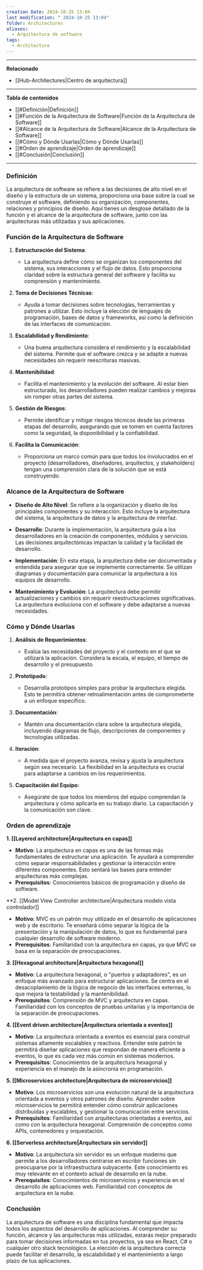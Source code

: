 ```yaml
---
creation Date: 2024-10-25 13:04
last modification: " 2024-10-25 13:04"
folder: Architectures
aliases:
  - Arquitectura de software
tags:
  - Architecture
---
```

___
**Relacionado**

- [[Hub-Architectures|Centro de arquitectura]]
___
**Tabla de contenidos**

- [[#Definición|Definición]]
- [[#Función de la Arquitectura de Software|Función de la Arquitectura de Software]]
- [[#Alcance de la Arquitectura de Software|Alcance de la Arquitectura de Software]]
- [[#Cómo y Dónde Usarlas|Cómo y Dónde Usarlas]]
- [[#Orden de aprendizaje|Orden de aprendizaje]]
- [[#Conclusión|Conclusión]]


___
### Definición

La arquitectura de software se refiere a las decisiones de alto nivel en el diseño y la estructura de un sistema, proporciona una base sobre la cual se construye el software, definiendo su organización, componentes, relaciones y principios de diseño. Aquí tienes un desglose detallado de la función y el alcance de la arquitectura de software, junto con las arquitecturas más utilizadas y sus aplicaciones.

### Función de la Arquitectura de Software

1. **Estructuración del Sistema**:
    - La arquitectura define cómo se organizan los componentes del sistema, sus interacciones y el flujo de datos. Esto proporciona claridad sobre la estructura general del software y facilita su comprensión y mantenimiento.

1. **Toma de Decisiones Técnicas**:
    - Ayuda a tomar decisiones sobre tecnologías, herramientas y patrones a utilizar. Esto incluye la elección de lenguajes de programación, bases de datos y frameworks, así como la definición de las interfaces de comunicación.

2. **Escalabilidad y Rendimiento**:
    - Una buena arquitectura considera el rendimiento y la escalabilidad del sistema. Permite que el software crezca y se adapte a nuevas necesidades sin requerir reescrituras masivas.

3. **Mantenibilidad**:
    - Facilita el mantenimiento y la evolución del software. Al estar bien estructurado, los desarrolladores pueden realizar cambios y mejoras sin romper otras partes del sistema.

1. **Gestión de Riesgos**:
    - Permite identificar y mitigar riesgos técnicos desde las primeras etapas del desarrollo, asegurando que se tomen en cuenta factores como la seguridad, la disponibilidad y la confiabilidad.

1. **Facilita la Comunicación**:
    - Proporciona un marco común para que todos los involucrados en el proyecto (desarrolladores, diseñadores, arquitectos, y stakeholders) tengan una comprensión clara de la solución que se está construyendo.

### Alcance de la Arquitectura de Software

- **Diseño de Alto Nivel**: Se refiere a la organización y diseño de los principales componentes y su interacción. Esto incluye la arquitectura del sistema, la arquitectura de datos y la arquitectura de interfaz.
    
- **Desarrollo**: Durante la implementación, la arquitectura guía a los desarrolladores en la creación de componentes, módulos y servicios. Las decisiones arquitectónicas impactan la calidad y la facilidad de desarrollo.
    
- **Implementación**: En esta etapa, la arquitectura debe ser documentada y entendida para asegurar que se implemente correctamente. Se utilizan diagramas y documentación para comunicar la arquitectura a los equipos de desarrollo.
    
- **Mantenimiento y Evolución**: La arquitectura debe permitir actualizaciones y cambios sin requerir reestructuraciones significativas. La arquitectura evoluciona con el software y debe adaptarse a nuevas necesidades.

### Cómo y Dónde Usarlas

1. **Análisis de Requerimientos**:
    - Evalúa las necesidades del proyecto y el contexto en el que se utilizará la aplicación. Considera la escala, el equipo, el tiempo de desarrollo y el presupuesto.

1. **Prototipado**:
    - Desarrolla prototipos simples para probar la arquitectura elegida. Esto te permitirá obtener retroalimentación antes de comprometerte a un enfoque específico.

1. **Documentación**:
    - Mantén una documentación clara sobre la arquitectura elegida, incluyendo diagramas de flujo, descripciones de componentes y tecnologías utilizadas.

1. **Iteración**:
    - A medida que el proyecto avanza, revisa y ajusta la arquitectura según sea necesario. La flexibilidad en la arquitectura es crucial para adaptarse a cambios en los requerimientos.

1. **Capacitación del Equipo**:
    - Asegúrate de que todos los miembros del equipo comprendan la arquitectura y cómo aplicarla en su trabajo diario. La capacitación y la comunicación son clave.

### Orden de aprendizaje

**1. [[Layered architecture|Arquitectura en capas]]**

- **Motivo**: La arquitectura en capas es una de las formas más fundamentales de estructurar una aplicación. Te ayudará a comprender cómo separar responsabilidades y gestionar la interacción entre diferentes componentes. Esto sentará las bases para entender arquitecturas más complejas.
- **Prerequisitos**: Conocimientos básicos de programación y diseño de software.

**2. [[Model View Controller architecture|Arquitectura modelo vista controlador]]

- **Motivo**: MVC es un patrón muy utilizado en el desarrollo de aplicaciones web y de escritorio. Te enseñará cómo separar la lógica de la presentación y la manipulación de datos, lo que es fundamental para cualquier desarrollo de software moderno.
- **Prerequisitos**: Familiaridad con la arquitectura en capas, ya que MVC se basa en la separación de preocupaciones.

**3. [[Hexagonal architecture|Arquitectura hexagonal]]**

- **Motivo**: La arquitectura hexagonal, o "puertos y adaptadores", es un enfoque más avanzado para estructurar aplicaciones. Se centra en el desacoplamiento de la lógica de negocio de las interfaces externas, lo que mejora la testabilidad y la mantenibilidad.
- **Prerequisitos**: Comprensión de MVC y arquitectura en capas. Familiaridad con los conceptos de pruebas unitarias y la importancia de la separación de preocupaciones.

**4. [[Event driven architecture|Arquitectura orientada a eventos]]**

- **Motivo**: La arquitectura orientada a eventos es esencial para construir sistemas altamente escalables y reactivos. Entender este patrón te permitirá diseñar aplicaciones que respondan de manera eficiente a eventos, lo que es cada vez más común en sistemas modernos.
- **Prerequisitos**: Conocimientos de la arquitectura hexagonal y experiencia en el manejo de la asincronía en programación.

**5. [[Microservices architecture|Arquitectura de microservicios]]**

- **Motivo**: Los microservicios son una evolución natural de la arquitectura orientada a eventos y otros patrones de diseño. Aprender sobre microservicios te permitirá entender cómo construir aplicaciones distribuidas y escalables, y gestionar la comunicación entre servicios.
- **Prerequisitos**: Familiaridad con arquitecturas orientadas a eventos, así como con la arquitectura hexagonal. Comprensión de conceptos como APIs, contenedores y orquestación.

**6. [[Serverless architecture|Arquitectura sin servidor]]**

- **Motivo**: La arquitectura sin servidor es un enfoque moderno que permite a los desarrolladores centrarse en escribir funciones sin preocuparse por la infraestructura subyacente. Este conocimiento es muy relevante en el contexto actual de desarrollo en la nube.
- **Prerequisitos**: Conocimientos de microservicios y experiencia en el desarrollo de aplicaciones web. Familiaridad con conceptos de arquitectura en la nube.

### Conclusión

La arquitectura de software es una disciplina fundamental que impacta todos los aspectos del desarrollo de aplicaciones. Al comprender su función, alcance y las arquitecturas más utilizadas, estarás mejor preparado para tomar decisiones informadas en tus proyectos, ya sea en React, C# o cualquier otro stack tecnológico. La elección de la arquitectura correcta puede facilitar el desarrollo, la escalabilidad y el mantenimiento a largo plazo de tus aplicaciones.